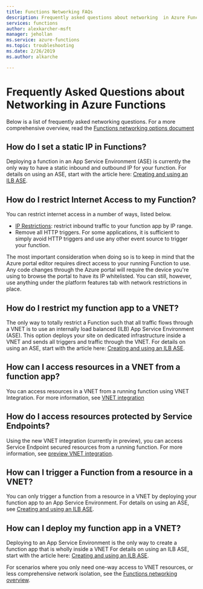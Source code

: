 ```yaml
---
title: Functions Networking FAQs
description: Frequently asked questions about networking  in Azure Functions
services: functions
author: alexkarcher-msft
manager: jehollan
ms.service: azure-functions
ms.topic: troubleshooting
ms.date: 2/26/2019
ms.author: alkarche

---
```

# Frequently Asked Questions about Networking in Azure Functions

Below is a list of frequently asked networking questions. For a more comprehensive overview, read the [Functions networking options document](functions-networking-options.md)

## How do I set a static IP in Functions?

Deploying a function in an App Service Environment (ASE) is currently the only way to have a static inbound and outbound IP for your function. For details on using an ASE, start with the article here: [Creating and using an ILB ASE](../app-service/environment/create-ilb-ase.md).

## How do I restrict Internet Access to my Function?

You can restrict internet access in a number of ways, listed below.

* [IP Restrictions](../app-service/app-service-ip-restrictions.md): restrict inbound traffic to your function app by IP range.
* Remove all HTTP triggers. For some applications, it is sufficient to simply avoid HTTP triggers and use any other event source to trigger your function.

The most important consideration when doing so is to keep in mind that the Azure portal editor requires direct access to your running Function to use. Any code changes through the Azure portal will require the device you're using to browse the portal to have its IP whitelisted. You can still, however, use anything under the platform features tab with network restrictions in place.

## How do I restrict my function app to a VNET?

The only way to totally restrict a Function such that all traffic flows through a VNET is to use an internally load balanced (ILB) App Service Environment (ASE). This option deploys your site on dedicated infrastructure inside a VNET and sends all triggers and traffic through the VNET. For details on using an ASE, start with the article here: [Creating and using an ILB ASE](../app-service/environment/create-ilb-ase.md).

## How can I access resources in a VNET from a function app?

You can access resources in a VNET from a running function using VNET Integration. For more information, see [VNET integration](functions-networking-options.md#vnet-integration)

## How do I access resources protected by Service Endpoints?

Using the new VNET integration (currently in preview), you can access Service Endpoint secured resources from a running function. For more information, see [preview VNET integration](functions-networking-options.md#preview-vnet-integration).

## How can I trigger a Function from a resource in a VNET?

You can only trigger a function from a resource in a VNET by deploying your function app to an App Service Environment. For details on using an ASE, see [Creating and using an ILB ASE](../app-service/environment/create-ilb-ase.md).


## How can I deploy my function app in a VNET?

Deploying to an App Service Environment is the only way to create a function app that is wholly inside a VNET For details on using an ILB ASE, start with the article here: [Creating and using an ILB ASE](https://docs.microsoft.com/azure/app-service/environment/create-ilb-ase).

For scenarios where you only need one-way access to VNET resources, or less comprehensive network isolation, see the [Functions networking overview](functions-networking-options.md).
